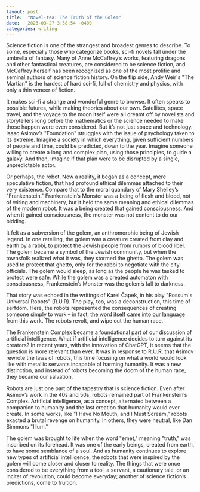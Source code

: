 ```yaml
---
layout: post
title:  "Novel-tea: The Truth of the Golem"
date:   2023-03-27 3:58:54 -0400
categories: writing
---
```


Science fiction is one of the strangest and broadest genres to describe. To some, especially those who categorize books, sci-fi novels fall under the umbrella of fantasy. Many of Anne McCaffrey’s works, featuring dragons and other fantastical creatures, are considered to be science fiction, and McCaffrey herself has been recognized as one of the most prolific and seminal authors of science fiction history. On the flip side, Andy Weir's "The Martian" is the hardest of hard sci-fi, full of chemistry and physics, with only a thin veneer of fiction.

It makes sci-fi a strange and wonderful genre to browse. It often speaks to possible futures, while making theories about our own. Satellites, space travel, and the voyage to the moon itself were all dreamt off by novelists and storytellers long before the mathematics or the science needed to make those happen were even considered. But it’s not just space and technology. Isaac Asimov’s "Foundation" struggles with the issue of psychology taken to its extreme. Imagine a society in which everything, given sufficient numbers of people and time, could be predicted, down to the year. Imagine someone willing to create a long and complex plan, using those principles, to guide a galaxy. And then, imagine if that plan were to be disrupted by a single, unpredictable actor. 

Or perhaps, the robot. Now a reality, it began as a concept, mere speculative fiction, that had profound ethical dilemmas attached to their very existence. Compare that to the moral quandary of Mary Shelley’s "Frankenstein." Frankenstein’s Monster was a being of flesh and blood, not of wiring and machinery, but it held the same meaning and ethical dilemmas of the modern robot. It was a being created that gained consciousness. And when it gained consciousness, the monster was not content to do our bidding.

It felt as a subversion of the golem, an anthromorphic being of Jewish legend. In one retelling, the golem was a creature created from clay and earth by a rabbi, to protect the Jewish people from rumors of blood libel. The golem became a symbol of the Jewish community, but when the townsfolk realized what it was, they stormed the ghetto. The golem was used to protect that ghetto, only for the rabbi to negotiate with the city officials. The golem would sleep, as long as the people he was tasked to protect were safe. While the golem was a created automaton with consciousness, Frankenstein’s Monster was the golem’s fall to darkness.

That story was echoed in the writings of Karel Čapek, in his play "Rossum's Universal Robots" (R.U.R). The play, too, was a deconstruction, this time of serfdom. Here, the robots represented the consequences of creating someone simply to work – in fact, [the word itself came into our language ](https://www.sciencefriday.com/segments/the-origin-of-the-word-robot/) from this work. The robots revolt, and wipe out the human race.

The Frankenstein Complex became a foundational part of our discussion of artificial intelligence. What if artificial intelligence decides to turn against its creators? In recent years, with the innovation of ChatGPT, it seems that the question is more relevant than ever. It was in response to R.U.R. that Asimov rewrote the laws of robots, this time focusing on what a world would look like with metallic servants incapable of harming humanity. It was a new distinction, and instead of robots becoming the doom of the human race, they became our salvation. 

Robots are just one part of the tapestry that is science fiction. Even after Asimov’s work in the 40s and 50s, robots remained part of Frankenstein’s Complex. Artificial intelligence, as a concept, alternated between a companion to humanity and the last creation that humanity would ever create. In some works, like "I Have No Mouth, and I Must Scream," robots exacted a brutal revenge on humanity. In others, they were neutral, like Dan Simmons "Ilium." 

The golem was brought to life when the word "emet," meaning "truth," was inscribed on its forehead. It was one of the early beings, created from earth, to have some semblance of a soul. And as humanity continues to explore new types of artificial intelligence, the robots that were inspired by the golem will come closer and closer to reality. The things that were once considered to be everything from a tool, a servant, a cautionary tale, or an inciter of revolution, could become everyday; another of science fiction’s predictions, come to fruition.